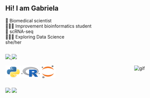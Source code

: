 ## Hi! I am Gabriela 

<div>
🧪 Biomedical scientist 
<div>
👩🏻‍💻 Improvement bioinformatics student 
<div>
🔬 scRNA-seq 
<div>
🕵🏻‍♀️ Exploring Data Science
<div>
she/her 

</div>
  
  ##
 
<div> 

<div>
  <a href="https://github.com/gabrielarapozo">
  <img height="150em" src="https://github-readme-stats.vercel.app/api?username=gabrielarapozo&show_icons=true&theme=dracula&include_all_commits=true&count_private=true"/>
  <img height="150em" src="https://github-readme-stats.vercel.app/api/top-langs/?username=gabrielarapozo&layout=compact&count_private=true&langs_count=7&theme=dracula"/>
</div>
<div style="display: inline_block"><br>
 <img align="center" alt="Python" height="40" width="50" src="https://raw.githubusercontent.com/devicons/devicon/master/icons/python/python-original.svg">
 <img align="center" alt="R" height="40" width="50" src="https://raw.githubusercontent.com/devicons/devicon/master/icons/r/r-original.svg">
 <img align="center" alt="Jupyter" height="40" width="50" src="https://raw.githubusercontent.com/devicons/devicon/master/icons/jupyter/jupyter-original.svg"> 
 <img align="right"  height="100" width="100" alt="gif" src="https://user-images.githubusercontent.com/70384671/128537200-1b43aafe-cfbc-493d-9be4-da713479de66.gif">

</div>
  
  ##
 
<div> 
  <a href = "mailto:gabrielarapozo@id.uff.br"><img src="https://img.shields.io/badge/-Gmail-%23333?style=for-the-badge&logo=gmail&logoColor=white" target="_blank"></a>
  <a href="https://www.linkedin.com/in/gabriela-rapozo-guimaraes-45a969203/" target="_blank"><img src="https://img.shields.io/badge/-LinkedIn-%230077B5?style=for-the-badge&logo=linkedin&logoColor=white" target="_blank"></a> 
  
  
